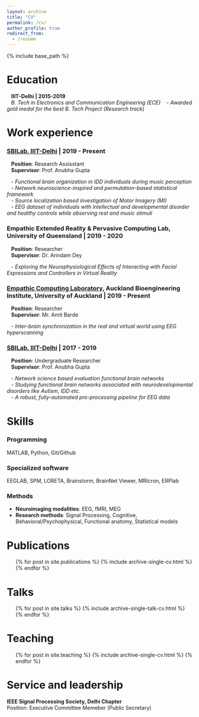 ```yaml
---
layout: archive
title: "CV"
permalink: /cv/
author_profile: true
redirect_from:
  - /resume
---
```


{% include base_path %}

Education
======
   <b>IIIT-Delhi | 2015-2019</b><br>
   *B. Tech in Electronics and Communication Engineering (ECE)*
   - *Awarded gold medal for the best B. Tech Project (Research track)* 

Work experience
======

### [SBILab, IIIT-Delhi](http://sbilab.iiitd.edu.in/) | 2019 - Present <br>
   <b>Position</b>: Research Assisstant <br>
   <b>Supervisor</b>: Prof. Anubha Gupta <br>
   
   - *Functional brain organization in IDD individuals during music perception* <br>
   - *Network neuroscience-inspired and permutation-based statistical framework* <br>
   - *Source localization based investigation of Motor Imagery (MI)* <br>
   - *EEG dataset of individuals with intellectual and developmental disorder and healthy controls while observing rest and music stimuli* <br>
   
### Empathic Extended Reality & Pervasive Computing Lab, University of Queensland | 2019 - 2020 <br>
   <b>Position</b>: Researcher <br>
   <b>Supervisor</b>: Dr. Arindam Dey <br>
   
   - *Exploring the Neurophysiological Effects of Interacting with Facial Expressions and Controllers in Virtual Reality* <br>

### [Empathic Computing Laboratory](http://empathiccomputing.org/), Auckland Bioengineering Institute, University of Auckland | 2019 - Present <br>
   <b>Position</b>: Researcher <br>
   <b>Supervisor</b>: Mr. Amit Barde <br>
   
   - *Inter-brain synchronization in the real and virtual world using EEG hyperscanning* <br>
   
### [SBILab, IIIT-Delhi](http://sbilab.iiitd.edu.in/) | 2017 - 2019 <br>
   <b>Position</b>: Undergraduate Researcher <br>
   <b>Supervisor</b>: Prof. Anubha Gupta <br> 
   
   - *Network science based evaluation functional brain networks* <br>
   - *Studying functional brain networks associated with neurodevelopmental disorders like Autism, IDD etc.* <br>
   - *A robust, fully-automated pre-processing pipeline for EEG data* <br>
  
Skills
======
### Programming
MATLAB, Python, Git/Github <br>

### Specialized software
EEGLAB, SPM, LORETA, Brainstorm, BrainNet Viewer, MRIcron, ERPlab <br>

### Methods
- <b>Neuroimaging modalities</b>: EEG, fMRI, MEG <br>
- <b>Research methods</b>: Signal Processing, Cognitive, Behavioral/Psychophysical, Functional anatomy, Statistical models <br>

Publications
======
  <ul>{% for post in site.publications %}
    {% include archive-single-cv.html %}
  {% endfor %}</ul>
  
Talks
======
  <ul>{% for post in site.talks %}
    {% include archive-single-talk-cv.html %}
  {% endfor %}</ul>
  
Teaching
======
  <ul>{% for post in site.teaching %}
    {% include archive-single-cv.html %}
  {% endfor %}</ul>
  
Service and leadership
======
 <b>IEEE Signal Processing Society, Delhi Chapter</b> <br>
 Position: Executive Committee Memeber (Public Secretary)
